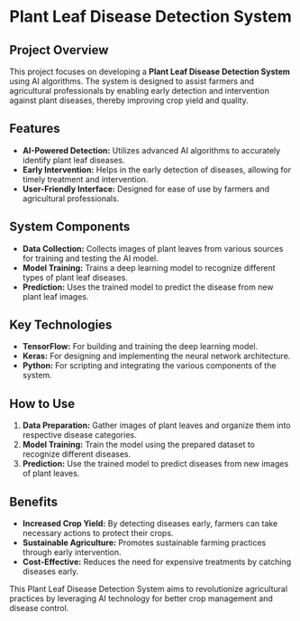 
# Plant Leaf Disease Detection System

## Project Overview
This project focuses on developing a **Plant Leaf Disease Detection System** using AI algorithms. The system is designed to assist farmers and agricultural professionals by enabling early detection and intervention against plant diseases, thereby improving crop yield and quality.

## Features
- **AI-Powered Detection:** Utilizes advanced AI algorithms to accurately identify plant leaf diseases.
- **Early Intervention:** Helps in the early detection of diseases, allowing for timely treatment and intervention.
- **User-Friendly Interface:** Designed for ease of use by farmers and agricultural professionals.

## System Components
- **Data Collection:** Collects images of plant leaves from various sources for training and testing the AI model.
- **Model Training:** Trains a deep learning model to recognize different types of plant leaf diseases.
- **Prediction:** Uses the trained model to predict the disease from new plant leaf images.

## Key Technologies
- **TensorFlow:** For building and training the deep learning model.
- **Keras:** For designing and implementing the neural network architecture.
- **Python:** For scripting and integrating the various components of the system.

## How to Use
1. **Data Preparation:** Gather images of plant leaves and organize them into respective disease categories.
2. **Model Training:** Train the model using the prepared dataset to recognize different diseases.
3. **Prediction:** Use the trained model to predict diseases from new images of plant leaves.

## Benefits
- **Increased Crop Yield:** By detecting diseases early, farmers can take necessary actions to protect their crops.
- **Sustainable Agriculture:** Promotes sustainable farming practices through early intervention.
- **Cost-Effective:** Reduces the need for expensive treatments by catching diseases early.

This Plant Leaf Disease Detection System aims to revolutionize agricultural practices by leveraging AI technology for better crop management and disease control.


